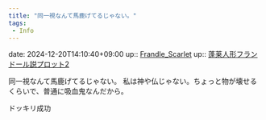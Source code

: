 ```yaml
---
title: "同一視なんて馬鹿げてるじゃない。"
tags:
 - Info
---
```


date: 2024-12-20T14:10:40+09:00
up:: [Frandle_Scarlet](Bar/Novel/Touhou_Project/Frandle_Scarlet.md)
up:: [蓬莱人形フランドール説プロット2](Novels/東方テスト/v1/202303052323.md)

同一視なんて馬鹿げてるじゃない。
私は神や仏じゃない。ちょっと物が壊せるくらいで、普通に吸血鬼なんだから。

ドッキリ成功
